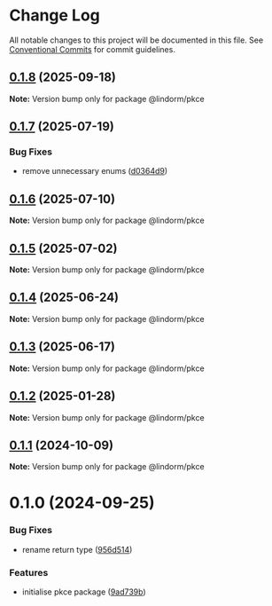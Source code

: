 # Change Log

All notable changes to this project will be documented in this file.
See [Conventional Commits](https://conventionalcommits.org) for commit guidelines.

## [0.1.8](https://github.com/lindorm-io/monorepo/compare/@lindorm/pkce@0.1.7...@lindorm/pkce@0.1.8) (2025-09-18)

**Note:** Version bump only for package @lindorm/pkce

## [0.1.7](https://github.com/lindorm-io/monorepo/compare/@lindorm/pkce@0.1.6...@lindorm/pkce@0.1.7) (2025-07-19)

### Bug Fixes

- remove unnecessary enums ([d0364d9](https://github.com/lindorm-io/monorepo/commit/d0364d97ad0dc621a1020d4ddba8d3a87959838d))

## [0.1.6](https://github.com/lindorm-io/monorepo/compare/@lindorm/pkce@0.1.5...@lindorm/pkce@0.1.6) (2025-07-10)

**Note:** Version bump only for package @lindorm/pkce

## [0.1.5](https://github.com/lindorm-io/monorepo/compare/@lindorm/pkce@0.1.4...@lindorm/pkce@0.1.5) (2025-07-02)

**Note:** Version bump only for package @lindorm/pkce

## [0.1.4](https://github.com/lindorm-io/monorepo/compare/@lindorm/pkce@0.1.3...@lindorm/pkce@0.1.4) (2025-06-24)

**Note:** Version bump only for package @lindorm/pkce

## [0.1.3](https://github.com/lindorm-io/monorepo/compare/@lindorm/pkce@0.1.2...@lindorm/pkce@0.1.3) (2025-06-17)

**Note:** Version bump only for package @lindorm/pkce

## [0.1.2](https://github.com/lindorm-io/monorepo/compare/@lindorm/pkce@0.1.1...@lindorm/pkce@0.1.2) (2025-01-28)

**Note:** Version bump only for package @lindorm/pkce

## [0.1.1](https://github.com/lindorm-io/monorepo/compare/@lindorm/pkce@0.1.0...@lindorm/pkce@0.1.1) (2024-10-09)

**Note:** Version bump only for package @lindorm/pkce

# 0.1.0 (2024-09-25)

### Bug Fixes

- rename return type ([956d514](https://github.com/lindorm-io/monorepo/commit/956d51432015cfbccd90ad4657460c85fe122de1))

### Features

- initialise pkce package ([9ad739b](https://github.com/lindorm-io/monorepo/commit/9ad739b16eaf7b1cae331c0fb80d4e5b63e23d9b))
